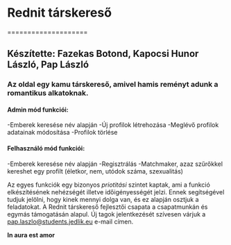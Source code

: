 # Rednit társkereső
====================
## Készítette: Fazekas Botond, Kapocsi Hunor László, Pap László
### Az oldal egy kamu társkereső, amivel hamis reményt adunk a romantikus alkatoknak. 

#### Admin mód funkciói:
-Emberek keresése név alapján
-Új profilok létrehozása
-Meglévő profilok adatainak módosítása
-Profilok törlése

#### Felhasználó mód funkciói:
-Emberek keresése név alapján
-Regisztrálás
-Matchmaker, azaz szűrőkkel kereshet egy profilt (életkor, nem, utódok száma, szexualitás)

Az egyes funkciók egy bizonyos *priotitási* szintet kaptak, ami a funkció elkészítésének nehézségét illetve időigényességét jelzi.
Ennek segítségével tudjuk jelölni, hogy kinek mennyi dolga van, és ez alapján osztjuk a feladatokat.
A Rednit társkereső fejlesztői csapata a csapatmunkán és egymás támogatásán alapul.
Új tagok jelentkezését szívesen várjuk a pap.laszlo@students.jedlik.eu e-mail címen.

**In aura est amor**
